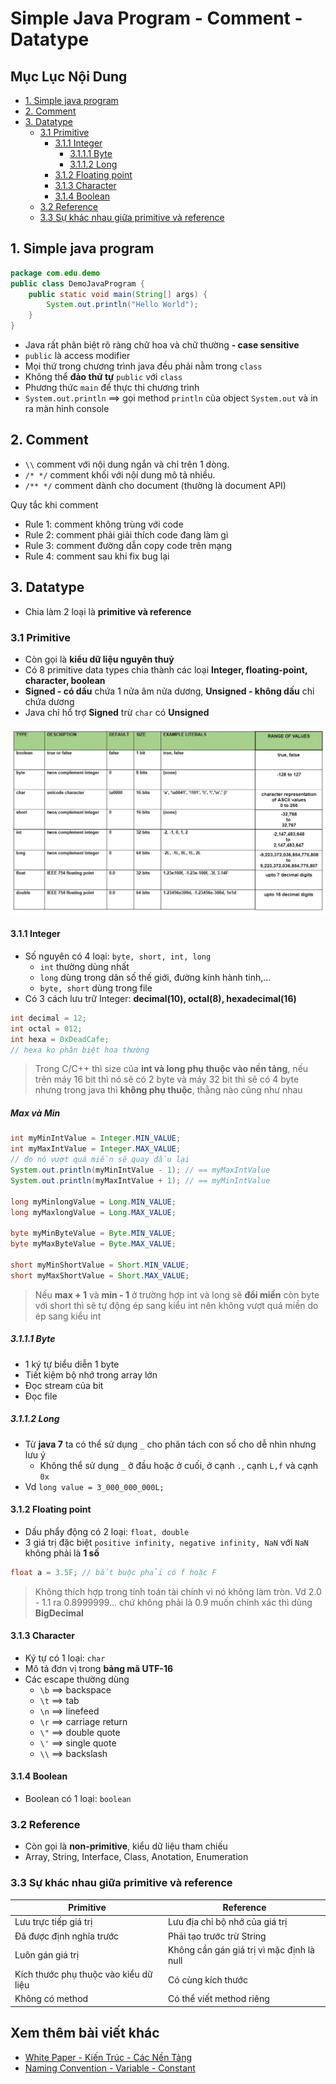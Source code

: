 # Simple Java Program - Comment - Datatype

## Mục Lục Nội Dung

  - [1. Simple java program](#1-simple-java-program)
  - [2. Comment](#2-comment)
  - [3. Datatype](#3-datatype)
    - [3.1 Primitive](#31-primitive)
      - [3.1.1 Integer](#311-integer)
        - [3.1.1.1 Byte](#3111-byte)
        - [3.1.1.2 Long](#3112-long)
      - [3.1.2 Floating point](#312-floating-point)
      - [3.1.3 Character](#313-character)
      - [3.1.4 Boolean](#314-boolean)
    - [3.2 Reference](#32-reference)
    - [3.3 Sự khác nhau giữa primitive và reference](#33-sự-khác-nhau-giữa-primitive-và-reference)

## 1. Simple java program

```java
package com.edu.demo
public class DemoJavaProgram {
    public static void main(String[] args) {
        System.out.println("Hello World");
    }
}
```

- Java rất phân biệt rõ ràng chữ hoa và chữ thường **- case sensitive**
- `public` là access modifier
- Mọi thứ trong chương trình java đều phải nằm trong `class`
- Không thể **đảo thứ tự** `public` với `class`
- Phương thức `main` để thực thi chương trình
- `System.out.println` ==> gọi method `println` của object `System.out` và in ra màn hình console

## 2. Comment

- `\\` comment với nội dung ngắn và chỉ trên 1 dòng.
- `/* */` comment khối với nội dung mô tả nhiều.
- `/** */` comment dành cho document (thường là document API)

Quy tắc khi comment

- Rule 1: comment không trùng với code
- Rule 2: comment phải giải thích code đang làm gì
- Rule 3: comment đường dẫn copy code trên mạng
- Rule 4: comment sau khi fix bug lại

## 3. Datatype

- Chia làm 2 loại là **primitive và reference**

### 3.1 Primitive

- Còn gọi là **kiểu dữ liệu nguyên thuỷ**
- Có 8 primitive data types chia thành các loại **Integer, floating-point, character, boolean**
- **Signed - có dấu** chứa 1 nửa âm nửa dương, **Unsigned - không dấu** chỉ chứa dương
- Java chỉ hổ trợ **Signed** trừ `char` có **Unsigned**

![alt text](/assets/day-02-primitive-data-type.jpg)

#### 3.1.1 Integer

- Số nguyên có 4 loại: `byte, short, int, long`
  - `int` thường dùng nhất
  - `long` dùng trong dân số thế giới, đường kính hành tinh,...
  - `byte, short` dùng trong file
- Có 3 cách lưu trữ Integer: **decimal(10), octal(8), hexadecimal(16)**

```java
int decimal = 12;
int octal = 012;
int hexa = 0xDeadCafe;
// hexa ko phân biệt hoa thường
```

> Trong C/C++ thì size của **int và long phụ thuộc vào nền tảng**, nếu trên máy 16 bit thì nó sẽ có 2 byte và máy 32 bit thì sẽ có 4 byte nhưng trong java thì **không phụ thuộc**, thằng nào cũng như nhau

##### Max và Min

```java
int myMinIntValue = Integer.MIN_VALUE;
int myMaxIntValue = Integer.MAX_VALUE;
// do nó vượt quá miền sẽ quay đầu lại
System.out.println(myMinIntValue - 1); // == myMaxIntValue
System.out.println(myMaxIntValue + 1); // == myMinIntValue

long myMinlongValue = Long.MIN_VALUE;
long myMaxlongValue = Long.MAX_VALUE;

byte myMinByteValue = Byte.MIN_VALUE;
byte myMaxByteValue = Byte.MAX_VALUE;

short myMinShortValue = Short.MIN_VALUE;
short myMaxShortValue = Short.MAX_VALUE;
```

> Nếu **max + 1** và **min - 1** ở trường hợp int và long sẽ **đổi miền** còn byte với short thì sẽ tự động ép sang kiểu int nên không vượt quá miền do ép sang kiểu int

##### 3.1.1.1 Byte 

- 1 ký tự biểu diễn 1 byte
- Tiết kiệm bộ nhớ trong array lớn
- Đọc stream của bit
- Đọc file 

##### 3.1.1.2 Long 

- Từ **java 7** ta có thể sử dụng `_` cho phân tách con số cho dễ nhìn nhưng lưu ý
  - Không thể sử dụng `_` ở đầu hoặc ở cuối, ở cạnh `.`, cạnh `L,f` và cạnh `0x`
- Vd `long value = 3_000_000_000L;`

#### 3.1.2 Floating point

- Dấu phẩy động có 2 loại: `float, double`
- 3 giá trị đặc biệt `positive infinity, negative infinity, NaN` với `NaN` không phải là **1 số**

```java
float a = 3.5F; // bắt buộc phải có f hoặc F
```

> Không thích hợp trong tính toán tài chính vì nó không làm tròn. Vd 2.0 - 1.1 ra 0.8999999... chứ không phải là 0.9 muốn chính xác thì dùng **BigDecimal**

#### 3.1.3 Character

- Ký tự có 1 loại: `char`
- Mô tả đơn vị trong **bảng mã UTF-16**
- Các escape thường dùng
  - `\b` ==> backspace
  - `\t` ==> tab
  - `\n` ==> linefeed
  - `\r` ==> carriage return
  - `\"` ==> double quote
  - `\'` ==> single quote
  - `\\` ==> backslash

#### 3.1.4 Boolean

- Boolean có 1 loại: `boolean`

### 3.2 Reference

- Còn gọi là **non-primitive**, kiểu dữ liệu tham chiếu
- Array, String, Interface, Class, Anotation, Enumeration

### 3.3 Sự khác nhau giữa primitive và reference

| Primitive                             | Reference                                 |
| ------------------------------------- | ----------------------------------------- |
| Lưu trực tiếp giá trị                 | Lưu địa chỉ bộ nhớ của giá trị            |
| Đã được định nghĩa trước              | Phải tạo trước trừ String                 |
| Luôn gán giá trị                      | Không cần gán giá trị vì mặc định là null |
| Kích thước phụ thuộc vào kiểu dữ liệu | Có cùng kích thước                        |
| Không có method                       | Có thể viết method riêng                  |

## Xem thêm bài viết khác

- [White Paper - Kiến Trúc - Các Nền Tảng](/Chap1/Day1.md)
- [Naming Convention - Variable - Constant](/Chap1/Day3.md)
